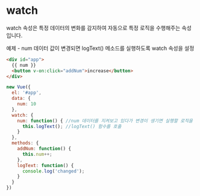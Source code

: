 # watch

watch 속성은 특정 데이터의 변화를 감지하여 자동으로 특정 로직을 수행해주는 속성입니다.



예제 - num 데이터 값이 변경되면 logText() 메소드를 실행하도록 watch 속성을 설정

```html
<div id="app">
  {{ num }}
  <button v-on:click="addNum">increase</button>
</div>
```

```js
new Vue({
  el: '#app',
  data: {
    num: 10
  },
  watch: {
    num: function() { //num 데이터를 지켜보고 있다가 변경이 생기면 실행할 로직을 정의
      this.logText(); //logText() 함수를 호출
    }
  },
  methods: {
    addNum: function() {
      this.num++;
    },
    logText: function() {
      console.log('changed');
    }
  }
})
```








